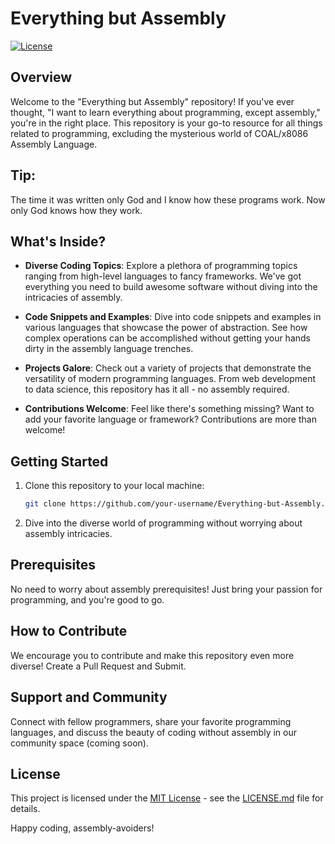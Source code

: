 # Everything but Assembly

[![License](https://img.shields.io/badge/License-MIT-blue.svg)](https://github.com/ahmedembeddedx/Everything_but_Assembly/blob/main/LICENSE)

## Overview

Welcome to the "Everything but Assembly" repository! If you've ever thought, "I want to learn everything about programming, except assembly," you're in the right place. This repository is your go-to resource for all things related to programming, excluding the mysterious world of COAL/x8086 Assembly Language.
## Tip: 
The time it was written only God and I know how these programs work. Now only God knows how they work. 

## What's Inside?

- **Diverse Coding Topics**: Explore a plethora of programming topics ranging from high-level languages to fancy frameworks. We've got everything you need to build awesome software without diving into the intricacies of assembly.

- **Code Snippets and Examples**: Dive into code snippets and examples in various languages that showcase the power of abstraction. See how complex operations can be accomplished without getting your hands dirty in the assembly language trenches.

- **Projects Galore**: Check out a variety of projects that demonstrate the versatility of modern programming languages. From web development to data science, this repository has it all - no assembly required.

- **Contributions Welcome**: Feel like there's something missing? Want to add your favorite language or framework? Contributions are more than welcome!

## Getting Started

1. Clone this repository to your local machine:
    ```bash
    git clone https://github.com/your-username/Everything-but-Assembly.git
    ```

2. Dive into the diverse world of programming without worrying about assembly intricacies.

## Prerequisites

No need to worry about assembly prerequisites! Just bring your passion for programming, and you're good to go.

## How to Contribute

We encourage you to contribute and make this repository even more diverse! Create a Pull Request and Submit. 
## Support and Community

Connect with fellow programmers, share your favorite programming languages, and discuss the beauty of coding without assembly in our community space (coming soon).

## License

This project is licensed under the [MIT License](https://github.com/ahmedembeddedx/Everything_but_Assembly/blob/main/LICENSE) - see the [LICENSE.md](https://github.com/ahmedembeddedx/Everything_but_Assembly/blob/main/LICENSE) file for details.

Happy coding, assembly-avoiders!
